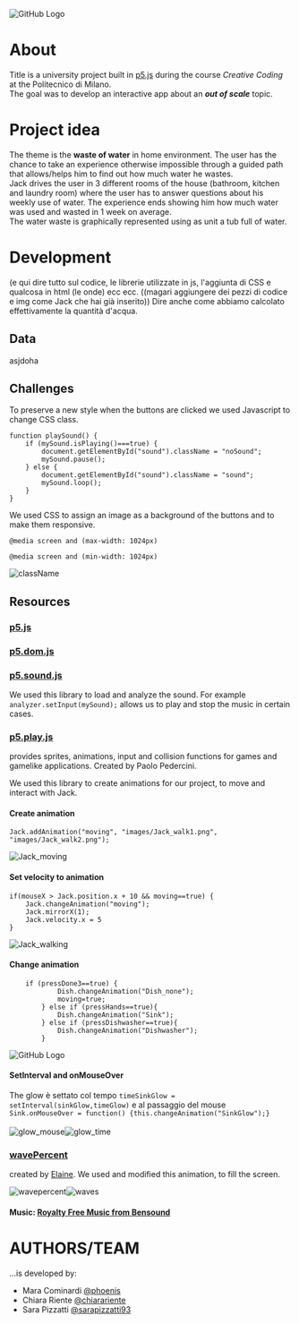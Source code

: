 ![GitHub Logo](/README/header.gif)

# About

Title is a university project built in [p5.js](https://p5js.org/) during the course *Creative Coding* at the Politecnico di Milano. <br>
The goal was to develop an interactive app about an ***out of scale*** topic. 

# Project idea

The theme is the **waste of water** in home environment. The user has the chance to take an experience otherwise impossible through a guided path that allows/helps him to find out how much water he wastes. <br>
Jack drives the user in 3 different rooms of the house (bathroom, kitchen and laundry room) where the user has to answer questions about his weekly use of water. The experience ends showing him how much water was used and wasted in 1 week on average. <br>
The water waste is graphically represented using as unit a tub full of water.  

# Development

(e qui dire tutto sul codice, le librerie utilizzate in js, l'aggiunta di CSS e qualcosa in html (le onde) ecc ecc. ((magari aggiungere dei pezzi di codice e img come Jack che hai già inserito)) Dire anche come abbiamo calcolato effettivamente la quantità d'acqua.

## Data
asjdoha

## Challenges
To preserve a new style when the buttons are clicked we used Javascript to change CSS class.
```
function playSound() {
    if (mySound.isPlaying()===true) {
        document.getElementById("sound").className = "noSound";
        mySound.pause();
    } else {
        document.getElementById("sound").className = "sound";
        mySound.loop();
    }
}
```
We used CSS to assign an image as a background of the buttons and to make them responsive.
```
@media screen and (max-width: 1024px)

@media screen and (min-width: 1024px)
```
![className](/README/className.gif)

## Resources
### [p5.js](https://p5js.org/)
### [p5.dom.js](https://p5js.org/reference/#/libraries/p5.dom)
### [p5.sound.js](https://p5js.org/reference/#/libraries/p5.sound)
We used this library to load and analyze the sound. For example `analyzer.setInput(mySound);` allows us to play and stop the music in certain cases.

### [p5.play.js](http://p5play.molleindustria.org/)
provides sprites, animations, input and collision functions for games and gamelike applications. Created by Paolo Pedercini. 

We used this library to create animations for our project, to move and interact with Jack.

#### Create animation
```
Jack.addAnimation("moving", "images/Jack_walk1.png", "images/Jack_walk2.png");
```
![Jack_moving](/README/Jack_moving.gif)

#### Set velocity to animation
```
if(mouseX > Jack.position.x + 10 && moving==true) {
    Jack.changeAnimation("moving");
    Jack.mirrorX(1);
    Jack.velocity.x = 5
}
 ```
![Jack_walking](/README/Jack_walking.gif)

#### Change animation
```
    if (pressDone3==true) {
            Dish.changeAnimation("Dish_none");
            moving=true;
        } else if (pressHands==true){
            Dish.changeAnimation("Sink");
        } else if (pressDishwasher==true){
            Dish.changeAnimation("Dishwasher");
        }
```
![GitHub Logo](/README/changeanimation.gif)

#### SetInterval and onMouseOver<br>
The glow è settato col tempo `timeSinkGlow = setInterval(sinkGlow,timeGlow)` e al passaggio del mouse `Sink.onMouseOver = function() {this.changeAnimation("SinkGlow");}`<br><br>
![glow_mouse](/README/glow_mouse.gif)![glow_time](/README/glow_time.gif)

### [wavePercent](http://codepen.io/ElaineXu/pen/jAzGAw)
created by [Elaine](http://codepen.io/ElaineXu/). We used and modified this animation, to fill the screen.

![wavepercent](/README/wavepercent.gif)![waves](/README/waves.gif)
<br>
#### Music: [Royalty Free Music from Bensound](http://www.bensound.com/royalty-free-music/track/cute)

# AUTHORS/TEAM
...is developed by:
* Mara Cominardi [@phoenis](https://github.com/phoenis) 
* Chiara Riente [@chiarariente](https://github.com/chiarariente) 
* Sara Pizzatti [@sarapizzatti93](https://github.com/sarapizzatti93) 
